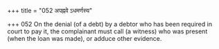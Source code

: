 +++
title = "052 अपह्नवे ऽधमर्णस्य"

+++
052	On the denial (of a debt) by a debtor who has been required in court to pay it, the complainant must call (a witness) who was present (when the loan was made), or adduce other evidence.